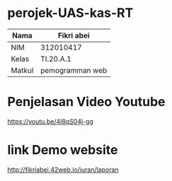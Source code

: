 # perojek-UAS-kas-RT
| Nama    |  Fikri abei  |
|---------|--------------|
| NIM     |  312010417   |
| Kelas   | TI.20.A.1    |
| Matkul  | pemogramman web | 

# Penjelasan Video Youtube

https://youtu.be/4l8qS04j-gg


# link Demo website

http://fikriabei.42web.io/iuran/laporan